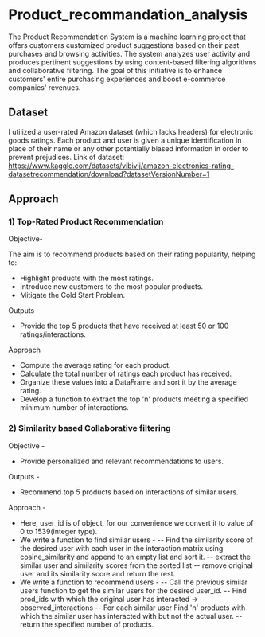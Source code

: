 # Product_recommandation_analysis
The Product Recommendation System is a machine learning project that offers customers customized product suggestions based on their past purchases and browsing activities. The system analyzes user activity and produces pertinent suggestions by using content-based filtering algorithms and collaborative filtering. The goal of this initiative is to enhance customers' entire purchasing experiences and boost e-commerce companies' revenues.

## Dataset
I utilized a user-rated Amazon dataset (which lacks headers) for electronic goods ratings. Each product and user is given a unique identification in place of their name or any other potentially biased information in order to prevent prejudices.
Link of dataset: https://www.kaggle.com/datasets/vibivij/amazon-electronics-rating-datasetrecommendation/download?datasetVersionNumber=1

## Approach
### 1) Top-Rated Product Recommendation
Objective- 

The aim is to recommend products based on their rating popularity, helping to:

- Highlight products with the most ratings.
- Introduce new customers to the most popular products.
- Mitigate the Cold Start Problem.

Outputs
- Provide the top 5 products that have received at least 50 or 100 ratings/interactions.

Approach

- Compute the average rating for each product.
- Calculate the total number of ratings each product has received.
- Organize these values into a DataFrame and sort it by the average rating.
- Develop a function to extract the top 'n' products meeting a specified minimum number of interactions.

### 2) Similarity based Collaborative filtering
Objective -
- Provide personalized and relevant recommendations to users.

Outputs -
- Recommend top 5 products based on interactions of similar users.

Approach -
- Here, user_id is of object, for our convenience we convert it to value of 0 to 1539(integer type).
- We write a function to find similar users -
-- Find the similarity score of the desired user with each user in the interaction matrix using cosine_similarity and append to an empty list and sort it.
-- extract the similar user and similarity scores from the sorted list
-- remove original user and its similarity score and return the rest.
- We write a function to recommend users -
-- Call the previous similar users function to get the similar users for the desired user_id.
-- Find prod_ids with which the original user has interacted -> observed_interactions
-- For each similar user Find 'n' products with which the similar user has interacted with but not the actual user.
-- return the specified number of products.
